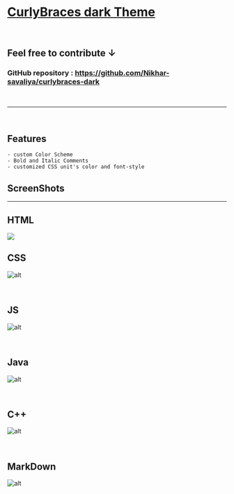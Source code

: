 # [CurlyBraces dark Theme](https://github.com/Nikhar-savaliya/curlybraces-dark) 
<br>

## Feel free to contribute **↓**
### **GitHub repository :**  https://github.com/Nikhar-savaliya/curlybraces-dark
<br>
<hr>
<br>

## **Features**
    - custom Color Scheme
    - Bold and Italic Comments
    - customized CSS unit's color and font-style

## ScreenShots
<hr>

## HTML
<img src="img/code-html.png">

<br>

## CSS
![alt](img/code-css.png)

<br>

## JS
![alt](img/code-JavaScript.png)

<br>

## Java
![alt](img/code-Java.png)

<br>

## C++
![alt](img/code-c++.png)

<br>

## MarkDown
![alt](img/code-markdown.png)

<br>



